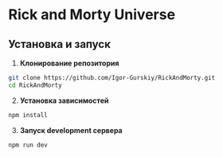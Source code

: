 # Rick and Morty Universe

## Установка и запуск

1. **Клонирование репозитория**
```bash
git clone https://github.com/Igor-Gurskiy/RickAndMorty.git
cd RickAndMorty
```

2. **Установка зависимостей**
```bash
npm install
```

3. **Запуск development сервера**
```bash
npm run dev
```